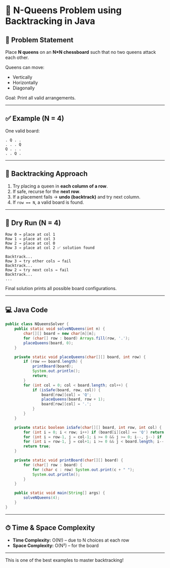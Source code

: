 
# 👑 N-Queens Problem using Backtracking in Java

## 📘 Problem Statement

Place **N queens** on an **N×N chessboard** such that no two queens attack each other.

Queens can move:
- Vertically
- Horizontally
- Diagonally

Goal: Print all valid arrangements.

---

## ✅ Example (N = 4)

One valid board:
```
. Q . .
. . . Q
Q . . .
. . Q .
```

---

## 🧠 Backtracking Approach

1. Try placing a queen in **each column of a row**.
2. If safe, recurse for the **next row**.
3. If a placement fails → **undo (backtrack)** and try next column.
4. If `row == N`, a valid board is found.

---

## 🔁 Dry Run (N = 4)

```
Row 0 → place at col 1
Row 1 → place at col 3
Row 2 → place at col 0
Row 3 → place at col 2 ✅ solution found

Backtrack...
Row 3 → try other cols → fail
Backtrack...
Row 2 → try next cols → fail
Backtrack...
...
```

Final solution prints all possible board configurations.

---

## 💻 Java Code

```java
public class NQueensSolver {
    public static void solveNQueens(int n) {
        char[][] board = new char[n][n];
        for (char[] row : board) Arrays.fill(row, '.');
        placeQueens(board, 0);
    }

    private static void placeQueens(char[][] board, int row) {
        if (row == board.length) {
            printBoard(board);
            System.out.println();
            return;
        }
        for (int col = 0; col < board.length; col++) {
            if (isSafe(board, row, col)) {
                board[row][col] = 'Q';
                placeQueens(board, row + 1);
                board[row][col] = '.';
            }
        }
    }

    private static boolean isSafe(char[][] board, int row, int col) {
        for (int i = 0; i < row; i++) if (board[i][col] == 'Q') return false;
        for (int i = row-1, j = col-1; i >= 0 && j >= 0; i--, j--) if (board[i][j] == 'Q') return false;
        for (int i = row-1, j = col+1; i >= 0 && j < board.length; i--, j++) if (board[i][j] == 'Q') return false;
        return true;
    }

    private static void printBoard(char[][] board) {
        for (char[] row : board) {
            for (char c : row) System.out.print(c + " ");
            System.out.println();
        }
    }

    public static void main(String[] args) {
        solveNQueens(4);
    }
}
```

---

## ⏱ Time & Space Complexity

- **Time Complexity:** O(N!) – due to N choices at each row
- **Space Complexity:** O(N²) – for the board

---

This is one of the best examples to master backtracking!
